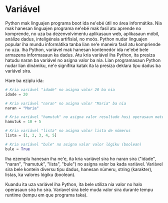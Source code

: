 # Variável

Python mak linguajen programa boot ida ne'ebé útil no área informátika. Nia mak hanesan linguajen programa ne'ebé mak fasil atu aprende no komprende, no uza ba dezenvolvimentu aplikasaun web, aplikasaun móbil, análize dadus, inteligénsia artifisial, no moós. Python nudar linguajen popular iha mundu informátika tanba lian ne'e maneira fasil atu kompriende no uza.
Iha Python, variável mak hanesan kontenedór ida ne'ebé bele armazena informasaun ka dadus. Atu kria variável iha Python, ita presiza hatudu naran ba variável no asigna valor ba nia. Lian programasaun Python nudar lian dinámiku, ne'e signifika katak ita la presiza deklara tipu dadus ba variável sira.

Hare ba eziplu ida:

```python
# Kria variável "idade" no asigna valor 20 ba nia
idade = 20

# Kria variável "naran" no asigna valor "Maria" ba nia
naran = "Maria"

# Kria variável "hamutuk" no asigna valor resultado husi operasaun matemátika
hamutuk = 10 + 5

# Kria variável "lista" no asigna valor lista de númerus
lista = [1, 2, 3, 4, 5]

# Kria variável "bule" no asigna valor valor lógiku (boolean)
bule = True
```

Iha ezemplu hanesan iha ne'e, ita kria variável sira ho naran sira ("idade", "naran", "hamutuk", "lista", "bule") no asigna valor ba kada variável. Variável sira bele kontein diversu tipu dadus, hanesan númeru, string (karakter), listas, ka valores lógiku (boolean).

Kuandu ita uza variável iha Python, ita bele utiliza nia valor no halo operasaun sira ho sira. Varíavel sira bele muda valor sira durante tempu runtime (tempu em que programa taka).
